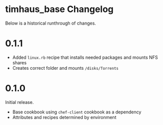 # timhaus_base Changelog

Below is a historical runthrough of changes.

# 0.1.1

- Added `linux.rb` recipe that installs needed packages and mounts NFS shares
- Creates correct folder and mounts `/disks/Torrents`

# 0.1.0

Initial release.

- Base cookbook using `chef-client` cookbook as a dependency
- Attributes and recipes determined by environment

